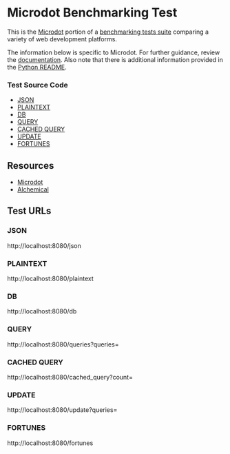# Microdot Benchmarking Test

This is the [Microdot](https://github.com/miguelgrinberg/microdot) portion of a [benchmarking tests suite](../../) comparing a variety of web development platforms.

The information below is specific to Microdot.
For further guidance, review the [documentation](https://github.com/KhulnaSoft/BenchWeb/wiki).
Also note that there is additional information provided in the [Python README](../).

### Test Source Code

* [JSON](app.py#L60)
* [PLAINTEXT](app.py#L102)
* [DB](app.py#L65)
* [QUERY](app.py#L73)
* [CACHED QUERY](app.py#L112)
* [UPDATE](app.py#L89)
* [FORTUNES](app.py#L80)

## Resources

* [Microdot](https://github.com/miguelgrinberg/microdot)
* [Alchemical](https://github.com/miguelgrinberg/alchemical)

## Test URLs
### JSON

http://localhost:8080/json

### PLAINTEXT

http://localhost:8080/plaintext

### DB

http://localhost:8080/db

### QUERY

http://localhost:8080/queries?queries=

### CACHED QUERY

http://localhost:8080/cached_query?count=

### UPDATE

http://localhost:8080/update?queries=

### FORTUNES

http://localhost:8080/fortunes
